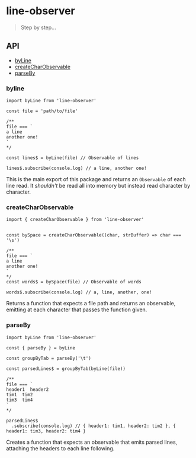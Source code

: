 # line-observer

> Step by step...

## API

* [byLine](#byline)
* [createCharObservable](#createCharObservable)
* [parseBy](#parseby)

### byline

```
import byLine from 'line-observer'

const file = 'path/to/file'

/**
file === `
a line
another one!
`
*/

const lines$ = byLine(file) // Observable of lines

lines$.subscribe(console.log) // a line, another one!
```

This is the main export of this package and returns an `Observable` of each line read. It *shouldn't* be read all into memory but instead read character by character.

### createCharObservable

```
import { createCharObservable } from 'line-observer'


const bySpace = createCharObservable((char, strBuffer) => char === '\s')

/**
file === `
a line
another one!
`
*/
const words$ = bySpace(file) // Observable of words

words$.subscribe(console.log) // a, line, another, one!
```

Returns a function that expects a file path and returns an observable, emitting at each character that passes the function given.

### parseBy

```
import byLine from 'line-observer'

const { parseBy } = byLine

const groupByTab = parseBy('\t')

const parsedLines$ = groupByTab(byLine(file))

/**
file === `
header1  header2
tim1  tim2
tim3  tim4
`
*/

parsedLines$
  .subscribe(console.log) // { header1: tim1, header2: tim2 }, { header1: tim3, header2: tim4 }
```

Creates a function that expects an observable that emits parsed lines, attaching the headers to each line following.